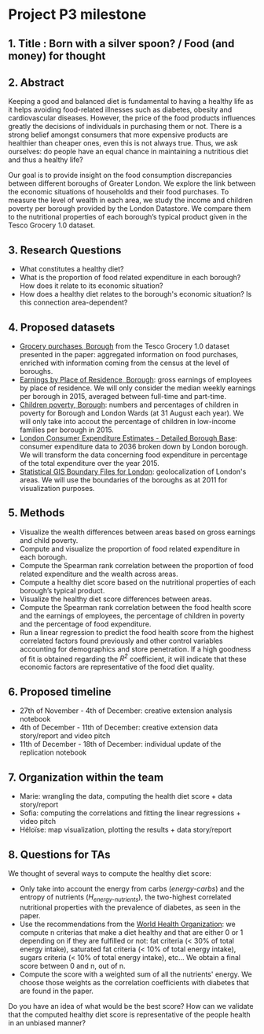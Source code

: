 # Project P3 milestone

## 1. Title : Born with a silver spoon? / Food (and money) for thought


## 2. Abstract
Keeping a good and balanced diet is fundamental to having a healthy life as it helps avoiding food-related illnesses such as diabetes, obesity and cardiovascular diseases. However, the price of the food products influences greatly the decisions of individuals in purchasing them or not. There is a strong belief amongst consumers that more expensive products are healthier than cheaper ones, even this is not always true. Thus, we ask ourselves: do people have an equal chance in maintaining a nutritious diet and thus a healthy life?

Our goal is to provide insight on the food consumption discrepancies between different boroughs of Greater London. We explore the link between the economic situations of households and their food purchases. To measure the level of wealth in each area, we study the income and children poverty per borough provided by the London Datastore. We compare them to the nutritional properties of each borough’s typical product given in the Tesco Grocery 1.0 dataset. 


## 3. Research Questions
- What constitutes a healthy diet?
- What is the proportion of food related expenditure in each borough? How does it relate to its economic situation?
- How does a healthy diet relates to the borough's economic situation? Is this connection area-dependent?

## 4. Proposed datasets
- [Grocery purchases, Borough](https://figshare.com/articles/dataset/Area-level_grocery_purchases/7796666?backTo=/collections/Tesco_Grocery_1_0/4769354) from the Tesco Grocery 1.0 dataset presented in the paper:  aggregated information on food purchases, enriched with information coming from the census at the level of boroughs.
- [Earnings by Place of Residence, Borough](https://data.london.gov.uk/dataset/earnings-place-residence-borough): gross earnings of employees by place of residence. We will only consider the median weekly earnings per borough in 2015, averaged between full-time and part-time.
- [Children poverty, Borough](https://data.london.gov.uk/dataset/children-poverty-borough): numbers and percentages of children in poverty for Borough and London Wards (at 31 August each year). We will only take into accout the percentage of children in low-income families per borough in 2015.
- [London Consumer Expenditure Estimates - Detailed Borough Base](https://data.london.gov.uk/dataset/london-consumer-expenditure-estimates-2011-2036): consumer expenditure data to 2036 broken down by London borough. We will transform the data concerning food expenditure in percentage of the total expenditure over the year 2015.
- [Statistical GIS Boundary Files for London](https://data.london.gov.uk/dataset/statistical-gis-boundary-files-london): geolocalization of London's areas. We will use the boundaries of the boroughs as at 2011 for visualization purposes.

## 5. Methods
- Visualize the wealth differences between areas based on gross earnings and child poverty.
- Compute and visualize the proportion of food related expenditure in each borough.
- Compute the Spearman rank correlation between the proportion of food related expenditure and the wealth across areas.
- Compute a healthy diet score based on the nutritional properties of each borough’s typical product.
- Visualize the healthy diet score differences between areas.
- Compute the Spearman rank correlation between the food health score and the earnings of employees, the percentage of children in poverty and the percentage of food expenditure. 
- Run a linear regression to predict the food health score from the highest correlated factors found previously and other control variables accounting for demographics and store penetration. If a high goodness of fit is obtained regarding the <i>R<sup>2</sup></i> coefficient, it will indicate that these economic factors are representative of the food diet quality. 


## 6. Proposed timeline
- 27th of November - 4th of December:  creative extension analysis notebook
- 4th of December - 11th of December: creative extension data story/report and video pitch
- 11th of December - 18th of December: individual update of the replication notebook 


## 7. Organization within the team
- Marie: wrangling the data, computing the health diet score + data story/report
- Sofia: computing the correlations and fitting the linear regressions + video pitch
- Héloïse: map visualization, plotting the results + data story/report


## 8. Questions for TAs 
We thought of several ways to compute the healthy diet score:
- Only take into account the energy from carbs (<i>energy-carbs</i>) and the entropy of nutrients (<i>H<sub>energy-nutrients</sub></i>), the two-highest correlated nutritional properties with the prevalence of diabetes, as seen in the paper.
- Use the recommendations from the [World Health Organization](https://www.who.int/news-room/fact-sheets/detail/healthy-diet): we compute n criterias that make a diet healthy and that are either 0 or 1 depending on if they are fulfilled or not: fat criteria (< 30% of total energy intake), saturated fat criteria (< 10% of total energy intake), sugars criteria (< 10% of total energy intake), etc... We obtain a final score between 0 and n, out of n.
- Compute the score with a weighted sum of all the nutrients' energy. We choose those weights as the correlation coefficients with diabetes that are found in the paper. 

Do you have an idea of what would be the best score? How can we validate that the computed healthy diet score is representative of the people health in an unbiased manner?
